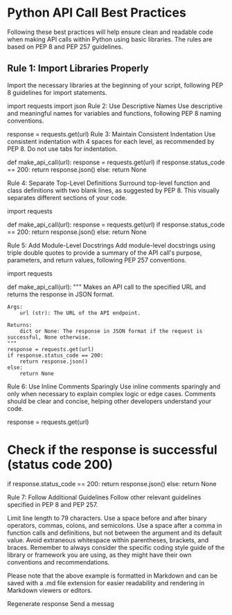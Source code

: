 # Python API Call Best Practices

Following these best practices will help ensure clean and readable code when making API calls within Python using basic libraries. The rules are based on PEP 8 and PEP 257 guidelines.

## Rule 1: Import Libraries Properly

Import the necessary libraries at the beginning of your script, following PEP 8 guidelines for import statements.


import requests
import json
Rule 2: Use Descriptive Names
Use descriptive and meaningful names for variables and functions, following PEP 8 naming conventions.


response = requests.get(url)
Rule 3: Maintain Consistent Indentation
Use consistent indentation with 4 spaces for each level, as recommended by PEP 8. Do not use tabs for indentation.


def make_api_call(url):
    response = requests.get(url)
    if response.status_code == 200:
        return response.json()
    else:
        return None


Rule 4: Separate Top-Level Definitions
Surround top-level function and class definitions with two blank lines, as suggested by PEP 8. This visually separates different sections of your code.


import requests


def make_api_call(url):
    response = requests.get(url)
    if response.status_code == 200:
        return response.json()
    else:
        return None


Rule 5: Add Module-Level Docstrings
Add module-level docstrings using triple double quotes to provide a summary of the API call's purpose, parameters, and return values, following PEP 257 conventions.


import requests


def make_api_call(url):
    """
    Makes an API call to the specified URL and returns the response in JSON format.

    Args:
        url (str): The URL of the API endpoint.

    Returns:
        dict or None: The response in JSON format if the request is successful, None otherwise.
    """
    response = requests.get(url)
    if response.status_code == 200:
        return response.json()
    else:
        return None

Rule 6: Use Inline Comments Sparingly
Use inline comments sparingly and only when necessary to explain complex logic or edge cases. Comments should be clear and concise, helping other developers understand your code.


response = requests.get(url)

# Check if the response is successful (status code 200)
if response.status_code == 200:
    return response.json()
else:
    return None

Rule 7: Follow Additional Guidelines
Follow other relevant guidelines specified in PEP 8 and PEP 257.

Limit line length to 79 characters.
Use a space before and after binary operators, commas, colons, and semicolons.
Use a space after a comma in function calls and definitions, but not between the argument and its default value.
Avoid extraneous whitespace within parentheses, brackets, and braces.
Remember to always consider the specific coding style guide of the library or framework you are using, as they might have their own conventions and recommendations.


Please note that the above example is formatted in Markdown and can be saved with a .md file extension for easier readability and rendering in Markdown viewers or editors.





Regenerate response
Send a messag
